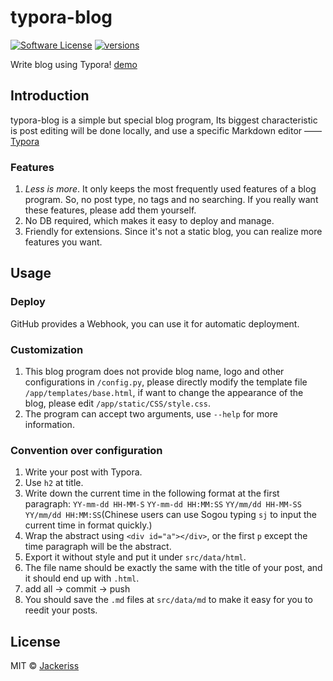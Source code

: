 # typora-blog

[![Software License](https://img.shields.io/badge/license-MIT-brightgreen.svg?style=flat-square)](LICENSE.txt)
[![versions](https://img.shields.io/badge/versions%20-%20%201.0.0-blue.svg?style=flat-square)]()  

Write blog using Typora! [demo](//www.jackeriss.com)

## Introduction
typora-blog is a simple but special blog program, Its biggest characteristic is post editing will be done locally, and use a specific Markdown editor —— [Typora](http://typora.io)

### Features
1. *Less is more*. It only keeps the most frequently used features of a blog program. So, no post type, no tags and no searching. If you really want these features, please add them yourself.
2. No DB required, which makes it easy to deploy and manage.
3. Friendly for extensions. Since it's not a static blog, you can realize more features you want.

## Usage
### Deploy
GitHub provides a Webhook, you can use it for automatic deployment.

### Customization
1. This blog program does not provide blog name, logo and other configurations in `/config.py`, please directly modify the template file `/app/templates/base.html`, if want to change the appearance of the blog, please edit `/app/static/CSS/style.css`.
2. The program can accept two arguments, use `--help` for more information.

### Convention over configuration
1. Write your post with Typora.
2. Use `h2` at title.
3. Write down the current time in the following format at the first paragraph: `YY-mm-dd HH-MM-S` `YY-mm-dd HH:MM:SS` `YY/mm/dd HH-MM-SS` `YY/mm/dd HH:MM:SS`(Chinese users can use Sogou typing `sj` to input the current time in format quickly.)
4. Wrap the abstract using `<div id="a"></div>`, or the first `p` except the time paragraph will be the abstract.
5. Export it without style and put it under `src/data/html`.
6. The file name should be exactly the same with the title of your post, and it should end up with `.html`.
7. add all -> commit -> push
8. You should save the `.md` files at `src/data/md` to make it easy for you to reedit your posts.

## License
MIT © [Jackeriss](//www.jackeriss.com)

